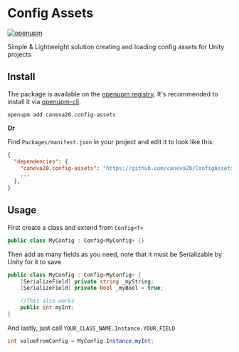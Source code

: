 # Config Assets
[![openupm](https://img.shields.io/npm/v/caneva20.config-assets?label=openupm&registry_uri=https://package.openupm.com)](https://openupm.com/packages/caneva20.config-assets/)

Simple &amp; Lightweight solution creating and loading config assets for Unity projects

## Install
The package is available on the [openupm registry](https://openupm.com). It's recommended to install it via [openupm-cli](https://github.com/openupm/openupm-cli).

```
openupm add caneva20.config-assets
```

**Or**

Find `Packages/manifest.json` in your project and edit it to look like this:
```json
{
  "dependencies": {
    "caneva20.config-assets": "https://github.com/caneva20/ConfigAssets.git#0.2.0-preview.3",
    ...
  },
}
```

## Usage
First create a class and extend from `Config<T>`

```C#
public class MyConfig : Config<MyConfig> {}
```

Then add as many fields as you need, note that it must be Serializable by Unity for it to save

```C#
public class MyConfig : Config<MyConfig> {
    [SerializeField] private string _myString;
    [SerializeField] private bool _myBool = true;

    //This also works
    public int myInt;
}
```

And lastly, just call `YOUR_CLASS_NAME.Instance.YOUR_FIELD`

``` C#
int valueFromConfig = MyConfig.Instance.myInt;
```
